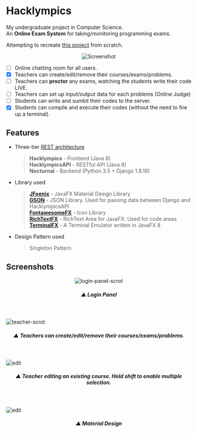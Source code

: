# Hacklympics
My undergraduate project in Computer Science.    
An **Online Exam System**  for taking/monitoring programming exams.

Attempting to recreate [this project](https://github.com/Max-Projects) from scratch.
<p align="center">
    <img src="https://i.imgur.com/7lmcEDr.png" alt="Screenshot">
</p>

- [ ] Online chatting room for all users.
- [x] Teachers can create/edit/remove their courses/exams/problems.
- [ ] Teachers can **proctor** any exams, watching the students write their code LIVE.
- [ ] Teachers can set up input/output data for each problems (Online Judge)
- [ ]  Students can write and sumbit their codes to the server.
- [x]  Students can compile and execute their codes (without the need to fire up a terminal).

## Features
* Three-tier [REST architecture](https://en.wikipedia.org/wiki/Representational_state_transfer)
  > **Hacklympics** - Frontend (Java 8)    
  > **HacklympicsAPI** - RESTful API (Java 8)    
  > **Nocturnal** - Backend (Python 3.5 + Django 1.8.18)    

* Library used
  > **[JFoenix](https://github.com/jfoenixadmin/JFoenix)** - JavaFX Material Design Library    
  > **[GSON](https://github.com/google/gson)** -  JSON Library. Used for passing data between Django and HacklympicsAPI    
  > **[FontawesomeFX](https://bitbucket.org/Jerady/fontawesomefx)** - Icon Library    
  > **[RichTextFX](https://github.com/FXMisc/RichTextFX)** - RichText Area for JavaFX. Used for code areas    
  > **[TerminalFX](https://github.com/javaterminal/TerminalFX)** - A Terminal Emulator written in JavaFX 8    

 * Design Pattern used
   > Singleton Pattern    

## Screenshots
<p align="center">
    <img src="https://i.imgur.com/MXWv148.png" alt="login-panel-scrot">
    <h5 align="center">▲ Login Panel</h5> <br><br>
    <img src="https://i.imgur.com/7lmcEDr.png" alt="teacher-scrot">
    <h5 align="center">▲  Teachers can create/edit/remove their courses/exams/problems.</h5> <br><br>
    <img src="https://i.imgur.com/WN8heIh.png" alt="edit">
    <h5 align="center">▲  Teacher editing an existing course. Hold shift to enable multiple selection.</h5> <br><br>
    <img src="https://i.imgur.com/yT58bNq.png" alt="edit">
    <h5 align="center">▲ Material Design</h5> <br><br>
</p>
